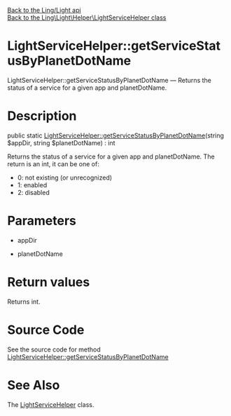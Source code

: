 [Back to the Ling/Light api](https://github.com/lingtalfi/Light/blob/master/doc/api/Ling/Light.md)<br>
[Back to the Ling\Light\Helper\LightServiceHelper class](https://github.com/lingtalfi/Light/blob/master/doc/api/Ling/Light/Helper/LightServiceHelper.md)


LightServiceHelper::getServiceStatusByPlanetDotName
================



LightServiceHelper::getServiceStatusByPlanetDotName — Returns the status of a service for a given app and planetDotName.




Description
================


public static [LightServiceHelper::getServiceStatusByPlanetDotName](https://github.com/lingtalfi/Light/blob/master/doc/api/Ling/Light/Helper/LightServiceHelper/getServiceStatusByPlanetDotName.md)(string $appDir, string $planetDotName) : int




Returns the status of a service for a given app and planetDotName.
The return is an int, it can be one of:
- 0: not existing (or unrecognized)
- 1: enabled
- 2: disabled




Parameters
================


- appDir

    

- planetDotName

    


Return values
================

Returns int.








Source Code
===========
See the source code for method [LightServiceHelper::getServiceStatusByPlanetDotName](https://github.com/lingtalfi/Light/blob/master/Helper/LightServiceHelper.php#L25-L36)


See Also
================

The [LightServiceHelper](https://github.com/lingtalfi/Light/blob/master/doc/api/Ling/Light/Helper/LightServiceHelper.md) class.



